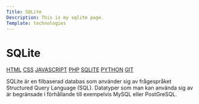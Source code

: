 ```yaml
---
Title: SQLite
Description: This is my sqlite page.
Template: technologies
---
```


# SQLite
<div class="singleTech">

<div class="sidebar">
  <a href="html">HTML</a>
  <a href="css">CSS</a>
  <a href="javascript">JAVASCRIPT</a>
  <a href="php">PHP</a>
  <a href="sqlite">SQLITE</a>
  <a href="python">PYTHON</a>
  <a href="git">GIT</a>
</div>

<p>
SQLite är en filbaserad databas som använder sig av frågespråket Structured Query Language (SQL). Datatyper som man kan använda sig av är begränsade i förhållande till exempelvis MySQL eller PostGreSQL.
</p>
</div>